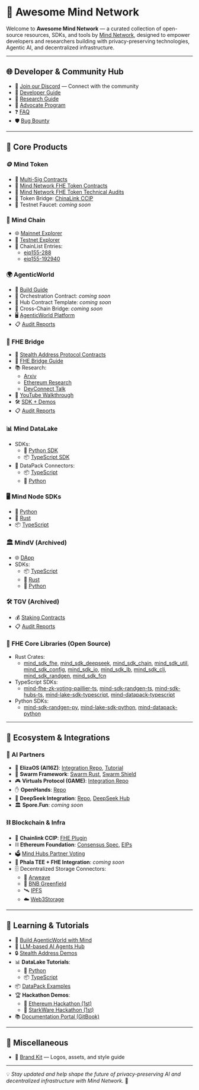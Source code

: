 # 🚀 Awesome Mind Network

Welcome to **Awesome Mind Network** — a curated collection of open-source resources, SDKs, and tools by [Mind Network](https://mindnetwork.xyz), designed to empower developers and researchers building with privacy-preserving technologies, Agentic AI, and decentralized infrastructure.

---

## 🌐 Developer & Community Hub

- 💬 [Join our Discord](https://discord.com/invite/UYj94MJdGJ) — Connect with the community
- 📖 [Developer Guide](https://docs.mindnetwork.xyz/minddocs/developer-guide)
- 🔬 [Research Guide](https://docs.mindnetwork.xyz/minddocs/research-guide)
- 🌱 [Advocate Program](https://docs.mindnetwork.xyz/minddocs/others/advocate-program)
- ❓ [FAQ](https://docs.mindnetwork.xyz/minddocs/others/faq)
- 🛡️ [Bug Bounty](https://bugrap.io/bounties/Mind%20Network)

---

## 🧱 Core Products

### 🪙 Mind Token
- 🔐 [Multi-Sig Contracts](https://docs.mindnetwork.xyz/minddocs/security-and-privacy/multi-sig-and-timelock)
- 🏦 [Mind Network FHE Token Contracts](https://github.com/mind-network/mind-token-contracts)
- 🧾 [Mind Network FHE Token Technical Audits](https://github.com/mind-network/mind-token-contracts)
- 🔄 Token Bridge: [ChinaLink CCIP](https://agent.mindnetwork.xyz/bridge)
- 🚰 Testnet Faucet: _coming soon_

### 🔗 Mind Chain
- 🌐 [Mainnet Explorer](https://explorer.mindnetwork.xyz/)
- 🧪 [Testnet Explorer](https://explorer-testnet.mindnetwork.xyz/)
- 🧬 ChainList Entries:
  - [eip155-288](https://github.com/ethereum-lists/chains/blob/185c27b16608bd0f27522e02a52083940259aa61/_data/chains/eip155-228.json)
  - [eip155-192940](https://github.com/ethereum-lists/chains/blob/185c27b16608bd0f27522e02a52083940259aa61/_data/chains/eip155-192940.json)

### 🌍 AgenticWorld
- 📘 [Build Guide](https://github.com/mind-network/build-agentic-world-with-mind)
- 🔧 Orchestration Contract: _coming soon_
- 🧩 Hub Contract Template: _coming soon_
- 🌉 Cross-Chain Bridge: _coming soon_
- 🖥️ [AgenticWorld Platform](https://agent.mindnetwork.xyz/agenticworld)
- 📋 [Audit Reports](https://github.com/mind-network/mind-agentic-world-contracts-audit)

### 🧠 FHE Bridge
- 📜 [Stealth Address Protocol Contracts](https://github.com/mind-network/mind-sap-contracts)
- 📖 [FHE Bridge Guide](https://docs.mindnetwork.xyz/minddocs/product/fhe-bridge/fhe-bridge-user-guide)
- 📚 Research:
  - [Arxiv](https://arxiv.org/abs/2312.10698)
  - [Ethereum Research](https://ethresear.ch/t/fhe-dksap-fully-homomorphic-encryption-based-dual-key-stealth-address-protocol/16213)
  - [DevConnect Talk](https://app.streameth.org/devconnect/epf_day/session/fhedksap)
- 🎥 [YouTube Walkthrough](https://www.youtube.com/watch?v=XjsNW0GX76w)
- 🛠️ [SDK + Demos](https://github.com/mind-network/mind-sap-sdk-demo)
- 📋 [Audit Reports](https://github.com/mind-network/mind-sap-contracts/tree/main/audit)

### 📊 Mind DataLake
- SDKs:
  - 🐍 [Python SDK](https://github.com/mind-network/mind-lake-sdk-python)
  - 📦 [TypeScript SDK](https://github.com/mind-network/mind-lake-sdk-typescript)
- 🔌 DataPack Connectors:
  - 📦 [TypeScript](https://github.com/mind-network/mind-datapack-typescript)
  - 🐍 [Python](https://github.com/mind-network/mind-datapack-python)

### 🖥️ Mind Node SDKs
- 🐍 [Python](https://github.com/mind-network/mind-sdk-randgen-py)
- 🦀 [Rust](https://github.com/mind-network/mind-sdk-randgen-rust)
- 📦 [TypeScript](https://github.com/mind-network/mind-sdk-randgen-ts)

### 🏛️ MindV (Archived)
- 🌐 [DApp](https://dapp.mindnetwork.xyz/)
- SDKs: 
  - 📦 [TypeScript](https://github.com/mind-network/mind-sdk-hubs-ts)
  - 🦀 [Rust](https://github.com/mind-network/mind-sdk-chain-rust)
  - 🐍 [Python](https://github.com/mind-network/mind-sdk-randgen-py)

### 🛠️ TGV (Archived)
- 💰 [Staking Contracts](https://github.com/mind-network/mind-restaking-contracts/tree/main/contracts)
- 📋 [Audit Reports](https://github.com/mind-network/mind-restaking-contracts/tree/main/audit)

### 🔐 FHE Core Libraries (Open Source)
- Rust Crates:
  - [mind_sdk_fhe](https://crates.io/crates/mind_sdk_fhe), [mind_sdk_deepseek](https://crates.io/crates/mind_sdk_deepseek), [mind_sdk_chain](https://crates.io/crates/mind_sdk_chain), [mind_sdk_util](https://crates.io/crates/mind_sdk_util), [mind_sdk_config](https://crates.io/crates/mind_sdk_config), [mind_sdk_io](https://crates.io/crates/mind_sdk_io), [mind_sdk_lb](https://crates.io/crates/mind_sdk_lb), [mind_sdk_cli](https://crates.io/crates/mind_sdk_cli), [mind_sdk_randgen](https://crates.io/crates/mind_sdk_randgen), [mind_sdk_fcn](https://crates.io/crates/mind_sdk_fcn)
- TypeScript SDKs:
  - [mind-fhe-zk-voting-paillier-ts](https://github.com/mind-network/mind-fhe-zk-voting-paillier-ts), [mind-sdk-randgen-ts](https://github.com/mind-network/mind-sdk-randgen-ts), [mind-sdk-hubs-ts](https://github.com/mind-network/mind-sdk-hubs-ts), [mind-lake-sdk-typescript](https://github.com/mind-network/mind-lake-sdk-typescript), [mind-datapack-typescript](https://github.com/mind-network/mind-datapack-typescript)
- Python SDKs:
  - [mind-sdk-randgen-py](https://github.com/mind-network/mind-sdk-randgen-py), [mind-lake-sdk-python](https://github.com/mind-network/mind-lake-sdk-python), [mind-datapack-python](https://github.com/mind-network/mind-datapack-python)

---

## 🤝 Ecosystem & Integrations

### 🤖 AI Partners
- 🧠 **ElizaOS (AI16Z)**: [Integration Repo](https://github.com/elizaOS/eliza/tree/main/packages/plugin-mind-network), [Tutorial](https://github.com/mind-network/mind-eliza-integration/blob/develop/docs/docs/advanced/eliza-with-fhe.md)
- 🤯 **Swarm Framework**: [Swarm Rust](https://github.com/georgesheth/swarms-rust), [Swarm Shield](https://github.com/georgesheth/swarm-shield)
- 🎮 **Virtuals Protocol (GAME)**: [Integration Repo](https://github.com/mind-network/mind-virtuals-game-node-integration)
- ✋ **OpenHands**: [Repo](https://github.com/georgesheth/OpenHands)
- 🐍 **DeepSeek Integration**: [Repo](https://github.com/mind-network/mind-sdk-deepseek-rust), [DeepSeek Hub](https://github.com/deepseek-ai/awesome-deepseek-integration)
- 🏛️ **Spore.Fun**: _coming soon_

### ⛓️ Blockchain & Infra
- 🔗 **Chainlink CCIP**: [FHE Plugin](https://github.com/mind-network/mind-sap-contracts)
- ⛓️ **Ethereum Foundation**: [Consensus Spec](https://github.com/georgesheth/consensus-specs), [EIPs](https://github.com/georgesheth/EIPs)
- 🗳️ [Mind Hubs Partner Voting](https://dapp.mindnetwork.xyz/votetoearn/voteonhubs)
- 🧠 **Phala TEE + FHE Integration**: _coming soon_
- 🗄️ Decentralized Storage Connectors:
  - 🧱 [Arweave](https://github.com/mind-network/mind-datapack-typescript/blob/main/src/connector/arweaveConnector.ts)
  - 🌿 [BNB Greenfield](https://github.com/mind-network/mind-datapack-typescript/blob/main/src/connector/greenfieldConnector.ts)
  - 🛰️ [IPFS](https://github.com/mind-network/mind-datapack-typescript/blob/main/src/connector/ipfsConnector.ts)
  - ☁️ [Web3Storage](https://github.com/mind-network/mind-datapack-typescript/blob/main/src/connector/web3StorageConnector.ts)

---

## 🧠 Learning & Tutorials

- 📘 [Build AgenticWorld with Mind](https://github.com/mind-network/build-agentic-world-with-mind)
- 🤖 [LLM-based AI Agents Hub](https://github.com/mind-network/Awesome-LLM-based-AI-Agents-Knowledge)
- 🔒 [Stealth Address Demos](https://github.com/mind-network/mind-sap-sdk-demo)
- 📊 **DataLake Tutorials**:
  - 🐍 [Python](https://github.com/mind-network/mind-lake-sdk-python/tree/main/tutorial)
  - 📦 [TypeScript](https://github.com/mind-network/mind-lake-sdk-typescript/tree/main/tutorial)
- 📦 [DataPack Examples](https://github.com/mind-network/mind-datapack-python/tree/main/examples)
- 🏆 **Hackathon Demos**:
  - 🥇 [Ethereum Hackathon (1st)](https://github.com/mind-network/mind_hackathon_ethereum_sg_2309)
  - 🥇 [StarkWare Hackathon (1st)](https://github.com/mind-network/mind_hackathon_starkware_2302)
- 📚 [Documentation Portal (GitBook)](https://docs.mindnetwork.xyz/)

---

## 🎨 Miscellaneous

- 🎨 [Brand Kit](https://github.com/mind-network/mind-brandkit) — Logos, assets, and style guide

---

💡 _Stay updated and help shape the future of privacy-preserving AI and decentralized infrastructure with Mind Network._ 🚀
